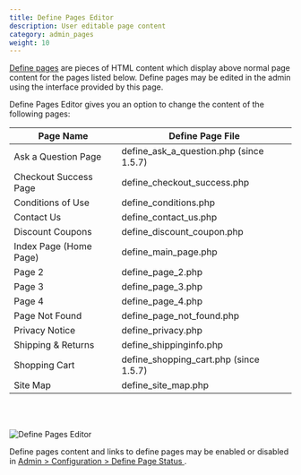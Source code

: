 ```yaml
---
title: Define Pages Editor
description: User editable page content 
category: admin_pages
weight: 10
---
```


[Define pages](/user/template/define_pages/) are pieces of HTML content which display above normal page content for the pages listed below.  Define pages may be edited in the admin using the interface provided by this page. 

Define Pages Editor gives you an option to change the content of the following pages:

Page Name | Define Page File 
----------|-----------------
Ask a Question Page | define_ask_a_question.php (since 1.5.7)
Checkout Success Page | define_checkout_success.php
Conditions of Use | define_conditions.php
Contact Us | define_contact_us.php
Discount Coupons | define_discount_coupon.php
Index Page (Home Page) | define_main_page.php
Page 2 | define_page_2.php
Page 3 | define_page_3.php
Page 4 | define_page_4.php
Page Not Found | define_page_not_found.php
Privacy Notice | define_privacy.php
Shipping & Returns | define_shippinginfo.php
Shopping Cart | define_shopping_cart.php  (since 1.5.7)
Site Map | define_site_map.php

<br><br>

![Define Pages Editor](/images/define_pages_editor.png)

Define pages content and links to define pages may be enabled or disabled in [Admin > Configuration > Define Page Status ](/user/admin_pages/configuration/configuration_definepagestatus/). 

